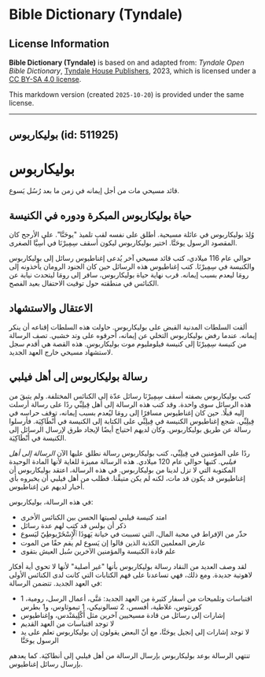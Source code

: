 # Bible Dictionary (Tyndale)

## License Information

**Bible Dictionary (Tyndale)** is based on and adapted from: _Tyndale Open Bible Dictionary_, [Tyndale House Publishers](https://tyndaleopenresources.com/), 2023, which is licensed under a [CC BY-SA 4.0 license](https://creativecommons.org/licenses/by-sa/4.0/legalcode.en).

This markdown version (created `2025-10-20`) is provided under the same license.



--------------------------------

## بوليكاربوس (id: 511925)

بوليكاربوس
==========

قائد مسيحي مات من أجل إيمانه في زمن ما بعد رُسُل يَسوع.

حياة بوليكاربوس المبكرة ودوره في الكنيسة
----------------------------------------

وُلِدَ بوليكاربوس في عائلة مسيحية. أطلق على نفسه لقب تلميذ "يوحَنَّا". على الأرجح كان المقصود الرسول يوحَنَّا. اختير بوليكاربوس ليكون أسقف سِمِيرْنَا في أَسِيَّا الصغرى.

حوالي عام 116 ميلادي، كتب قائد مسيحي آخر يُدعى إغناطيوس رسائل إلى بوليكاربوس والكنيسة في سِمِيرْنَا. كتب إغناطيوس هذه الرسائل حين كان الجنود الرومان يأخذونه إلى رومَا ليعدم بسبب إيمانه. قرب نهاية حياة بوليكاربوس، سافر إلى رومَا ليتحدث نيابة عن الكنائس في منطقته حول توقيت الاحتفال بعيد الفصح.

الاعتقال والاستشهاد
-------------------

ألقت السلطات المدنية القبض على بوليكاربوس. حاولت هذه السلطات إقناعه أن ينكر إيمانه. عندما رفض بوليكاربوس التخلي عن إيمانه، أحرقوه على وتد خشبي. تصف الرسالة من كنيسة سِمِيرْنَا إلى كنيسة فيلومليوم موت بوليكاربوس. هذه القصة هي أقدم سجل لاستشهاد مسيحي خارج العهد الجديد.

رسالة بوليكاربوس إلى أهل فيلبي
------------------------------

كتب بوليكاربوس بصفته أسقف سِمِيرْنَا رسائل عدّة إلى الكنائس المختلفة. ولم يتبقَ من هذه الرسائل سوى واحدة. وقد كتب هذه الرسالة إلى أهل فِيلِبِّي ردًا على رسالة أرسلت إليه قبلًا. حين كان إغناطيوس مسافرًا إلى رومَا ليُعدم بسبب إيمانه، توقف حراسه في فِيلِبِّي. شجع إغناطيوس الكنيسة في فِيلِبِّي على الكتابة إلى الكنيسة في أَنْطَاكِيَة. فأرسلوا رسالة عن طريق بوليكاربوس. وكان لديهم احتياج أيضًا لإيجاد طرق لإرسال الرسائل إلى الكنيسة في أَنْطَاكِيَة.

 ردًا على المؤمنين في فِيلِبِّي، كتب بوليكاربوس رسالة نطلق عليها الآن *الرسالة إلى أهل فيلبي*. كتبها حوالي عام 120 ميلادي. هذه الرسالة مميزة للغاية لأنها المادة الوحيدة المكتوبة التي لا تزل لدينا من بوليكاربوس. في هذه الرسالة، اعتقد بوليكاربوس أن إغناطيوس قد يكون قد مات، لكنه لم يكن متيقِّنا. فطلب من أهل فيلبي أن يخبروه بأي أخبار لديهم عن إغناطيوس.

في هذه الرسالة، بوليكاربوس:

* امتد كنيسة فيلبي لصيتها الحسن بين الكنائس الأخرى
* ذكر أن بولس قد كتب لهم عدة رسائل
* حذّر من الإفراط في محبة المال، التي تسببت في خيانة يَهوذَا ٱلْإِسْخَرْيوطِيّ ليَسوع
* عارض المعلمين الكذبة الذين قالوا إن يَسوع لم يقم حقًا من الموت
* علم قادة الكنيسة والمؤمنين الآخرين سُبل العيش بتقوى

لقد وصف العديد من النقاد رسالة بوليكاربوس بأنها "غير أصلية" لأنها لا تحوي أية أفكار لاهوتية جديدة. ومع ذلك، فهي تساعدنا على فهم الكتابات التي كانت لدى الكنائس الأولى في العهد الجديد. تتضمن الرسالة:

* اقتباسات وتلميحات من أسفار كثيرة من العهد الجديد: مَتَّى، أعمال الرسل، رومية، 1 كورنثوس، غلاطية، أفسس، 2 تسالونيكي، 1 تيموثاوس، و1 بطرس
* إشارات إلى رسائل من قادة مسيحيين آخرين مثل أَكْلِيمَنْدس، وإغناطيوس
* لا توجد اقتباسات من العهد القديم
* لا توجد إشارات إلى إنجيل يوحَنَّا، مع أنّ البعض يقولون إن بوليكاربوس تعلم على يد الرسول يوحَنَّا

تنتهي الرسالة بوعد بوليكاربوس بإرسال الرسالة من أهل فيلبي إلى أنطاكيَة. كما يعدهم بإرسال رسائل إغناطيوس.


